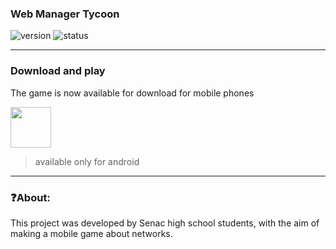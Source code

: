 
### Web Manager Tycoon
![version](https://img.shields.io/badge/Version%3A-0.6-blue)
![status](https://img.shields.io/badge/Status%3A-released-green)


<hr>

### Download and play

The game is now available for download for mobile phones

<a href='https://play.google.com/store/apps/details?id=com.hopellesstudio.net'><img align='center' height='65' src='https://play.google.com/intl/en_us/badges/static/images/badges/en_badge_web_generic.png'></a>

>available only for android

<hr>

### ❓About:

This project was developed by Senac high school students,
with the aim of making a mobile game about networks.
